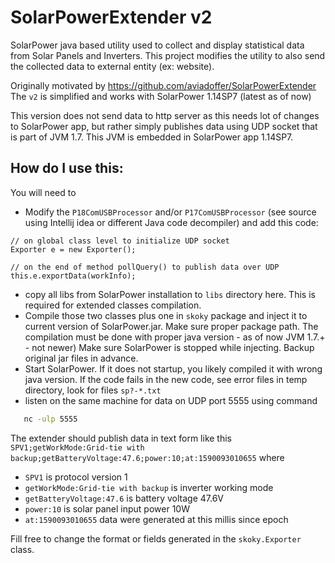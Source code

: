 # SolarPowerExtender v2

SolarPower java based utility used to collect and display statistical data from Solar Panels and Inverters. 
This project modifies the utility to also send the collected data to external entity (ex: website).

Originally motivated by https://github.com/aviadoffer/SolarPowerExtender The `v2` is simplified and works with 
SolarPower 1.14SP7 (latest as of now)

This version does not send data to http server as this needs lot of changes to SolarPower app, but rather simply
publishes data using UDP socket that is part of JVM 1.7. This JVM is embedded in SolarPower app 1.14SP7.

How do I use this:
------------------

You will need to
- Modify the `P18ComUSBProcessor` and/or `P17ComUSBProcessor` (see source using Intellij idea or different Java code decompiler) 
and add this code:

```
// on global class level to initialize UDP socket
Exporter e = new Exporter();

// on the end of method pollQuery() to publish data over UDP
this.e.exportData(workInfo);
```

- copy all libs from SolarPower installation to `libs` directory here. This is required for extended classes compilation.
- Compile those  two classes plus one in `skoky` package and inject it to current version of SolarPower.jar. Make sure 
proper package path. The compilation must be done with proper java version - as of now JVM 1.7.+ - not newer) 
Make sure SolarPower is stopped while injecting. Backup original jar files in advance.
- Start SolarPower. If it does not startup, you likely compiled it with wrong java version. If the code fails
in the new code, see error files in temp directory, look for files `sp?-*.txt`
- listen on the same machine for data on UDP port 5555 using command 

```bash
   nc -ulp 5555
```

The extender should publish data in text form like this `SPV1;getWorkMode:Grid-tie with backup;getBatteryVoltage:47.6;power:10;at:1590093010655` where

- `SPV1` is protocol version 1
- `getWorkMode:Grid-tie with backup` is inverter working mode
- `getBatteryVoltage:47.6` is battery voltage 47.6V
- `power:10` is solar panel input power 10W
- `at:1590093010655` data were generated at this millis since epoch

Fill free to change the format or fields generated in the `skoky.Exporter` class.


